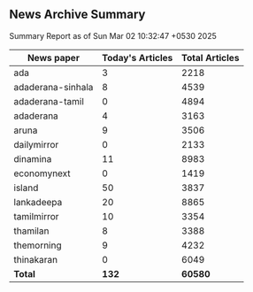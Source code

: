 <!-- @format -->
## News Archive Summary

Summary Report as of Sun Mar 02 10:32:47 +0530 2025

| News paper         | Today's Articles | Total Articles |
|--------------------|------------------|----------------|
| ada               | 3          | 2218        |
| adaderana-sinhala               | 8          | 4539        |
| adaderana-tamil               | 0          | 4894        |
| adaderana               | 4          | 3163        |
| aruna               | 9          | 3506        |
| dailymirror               | 0          | 2133        |
| dinamina               | 11          | 8983        |
| economynext               | 0          | 1419        |
| island               | 50          | 3837        |
| lankadeepa               | 20          | 8865        |
| tamilmirror               | 10          | 3354        |
| thamilan               | 8          | 3388        |
| themorning               | 9          | 4232        |
| thinakaran               | 0          | 6049        |
| **Total**          | **132**      | **60580** |

